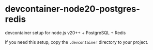 # devcontainer-node20-postgres-redis
devcontainer setup for node.js v20++ + PostgreSQL + Redis

If you need this setup, copy the `.devcontainer` directory to your project.